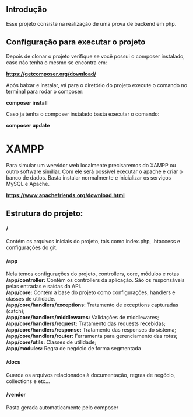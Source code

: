 ## Introdução
Esse projeto consiste na realização de uma prova de backend em php.

## Configuração para executar o projeto

Depois de clonar o projeto verifique se você possui o composer instalado, caso não tenha o mesmo se encontra em:

**https://getcomposer.org/download/**

Após baixar e instalar, vá para o diretório do projeto execute o comando no terminal para rodar o composer:

**composer install**

Caso ja tenha o composer instalado basta executar o comando:

**composer update**


# XAMPP

Para simular um wervidor web localmente precisaremos do XAMPP ou outro software similiar. Com ele será possível executar o apache e criar o banco de dados.
Basta instalar normalmente e inicializar os serviços MySQL e Apache.

**https://www.apachefriends.org/download.html**

## Estrutura do projeto:

#### /
Contém os arquivos iniciais do projeto, tais como index.php, .htaccess e configurações do git.

#### /app
Nela temos configurações do projeto, controllers, core, módulos e rotas
	**/app/controller:** Contém os controllers da aplicação. São os responsáveis pelas entradas e saídas da API.  
	**/app/core:** Contém a base do projeto como configurações, handlers e classes de utilidade.  
		**/app/core/handlers/exceptions:** Tratamento de exceptions capturadas (catch);  
		**/app/core/handlers/middlewares:** Validações de middlewares;  
		**/app/core/handlers/request:** Tratamento das requests recebidas;  
		**/app/core/handlers/response:** Tratamento das responses do sistema;  
		**/app/core/handlers/router:** Ferramenta para gerenciamento das rotas;  
		**/app/core/utils:** Classes de utilidade;  
	**/app/modules:** Regra de negócio de forma segmentada 
	

#### /docs
Guarda os arquivos relacionados à documentação, regras de negócio, collections e etc...

#### /vendor
Pasta gerada automaticamente pelo composer